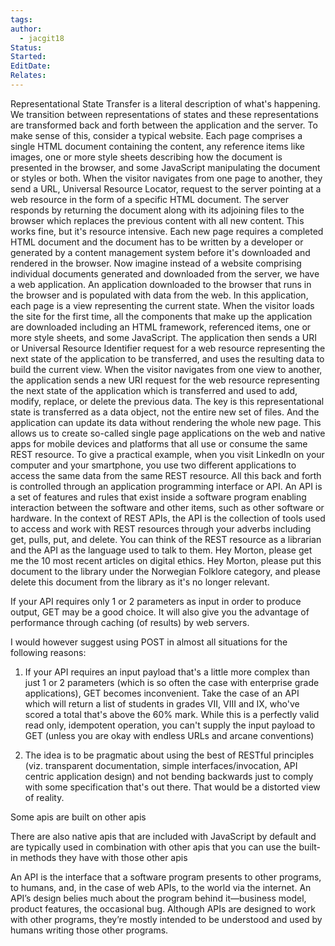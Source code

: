 ```yaml
---
tags: 
author:
  - jacgit18
Status: 
Started: 
EditDate: 
Relates:
---
```



Representational State Transfer is a literal description of what's happening. We transition between representations of states and these representations are transformed back and forth between the application and the server. To make sense of this, consider a typical website. Each page comprises a single HTML document containing the content, any reference items like images, one or more style sheets describing how the document is presented in the browser, and some JavaScript manipulating the document or styles or both. When the visitor navigates from one page to another, they send a URL, Universal Resource Locator, request to the server pointing at a web resource in the form of a specific HTML document. The server responds by returning the document along with its adjoining files to the browser which replaces the previous content with all new content. This works fine, but it's resource intensive. Each new page requires a completed HTML document and the document has to be written by a developer or generated by a content management system before it's downloaded and rendered in the browser. Now imagine instead of a website comprising individual documents generated and downloaded from the server, we have a web application. An application downloaded to the browser that runs in the browser and is populated with data from the web. In this application, each page is a view representing the current state. When the visitor loads the site for the first time, all the components that make up the application are downloaded including an HTML framework, referenced items, one or more style sheets, and some JavaScript. The application then sends a URI or Universal Resource Identifier request for a web resource representing the next state of the application to be transferred, and uses the resulting data to build the current view. When the visitor navigates from one view to another, the application sends a new URI request for the web resource representing the next state of the application which is transferred and used to add, modify, replace, or delete the previous data. The key is this representational state is transferred as a data object, not the entire new set of files. And the application can update its data without rendering the whole new page. This allows us to create so-called single page applications on the web and native apps for mobile devices and platforms that all use or consume the same REST resource. To give a practical example, when you visit LinkedIn on your computer and your smartphone, you use two different applications to access the same data from the same REST resource. All this back and forth is controlled through an application programming interface or API. An API is a set of features and rules that exist inside a software program enabling interaction between the software and other items, such as other software or hardware. In the context of REST APIs, the API is the collection of tools used to access and work with REST resources through your adverbs including get, pulls, put, and delete. You can think of the REST resource as a librarian and the API as the language used to talk to them. Hey Morton, please get me the 10 most recent articles on digital ethics. Hey Morton, please put this document to the library under the Norwegian Folklore category, and please delete this document from the library as it's no longer relevant.  
  
If your API requires only 1 or 2 parameters as input in order to produce output, GET may be a good choice. It will also give you the advantage of performance through caching (of results) by web servers.  
  
I would however suggest using POST in almost all situations for the following reasons:  
  
1. If your API requires an input payload that's a little more complex than just 1 or 2 parameters (which is so often the case with enterprise grade applications), GET becomes inconvenient. Take the case of an API which will return a list of students in grades VII, VIII and IX, who've scored a total that's above the 60% mark. While this is a perfectly valid read only, idempotent operation, you can't supply the input payload to GET (unless you are okay with endless URLs and arcane conventions)  
  
2. The idea is to be pragmatic about using the best of RESTful principles (viz. transparent documentation, simple interfaces/invocation, API centric application design) and not bending backwards just to comply with some specification that's out there. That would be a distorted view of reality.  
  
Some apis are built on other apis  
  
There are also native apis that are included with JavaScript by default and are typically used in combination with other apis that you can use the built-in methods they have with those other apis  
  
An API is the interface that a software program presents to other programs, to humans, and, in the case of web APIs, to the world via the internet. An API’s design belies much about the program behind it—business model, product features, the occasional bug. Although APIs are designed to work with other programs, they’re mostly intended to be understood and used by humans writing those other programs.